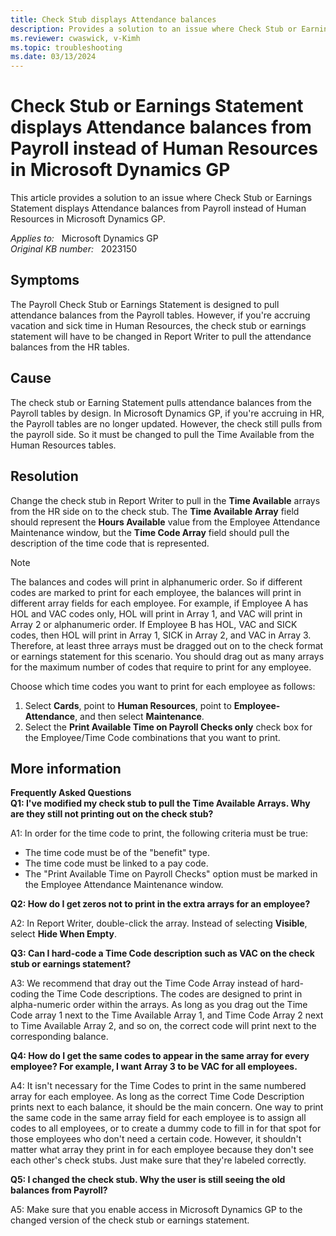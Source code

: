 ```yaml
---
title: Check Stub displays Attendance balances
description: Provides a solution to an issue where Check Stub or Earnings Statement displays Attendance balances from Payroll instead of Human Resources
ms.reviewer: cwaswick, v-Kimh
ms.topic: troubleshooting
ms.date: 03/13/2024
---
```

# Check Stub or Earnings Statement displays Attendance balances from Payroll instead of Human Resources in Microsoft Dynamics GP

This article provides a solution to an issue where Check Stub or Earnings Statement displays Attendance balances from Payroll instead of Human Resources in Microsoft Dynamics GP.

_Applies to:_ &nbsp; Microsoft Dynamics GP  
_Original KB number:_ &nbsp; 2023150

## Symptoms

The Payroll Check Stub or Earnings Statement is designed to pull attendance balances from the Payroll tables. However, if you're accruing vacation and sick time in Human Resources, the check stub or earnings statement will have to be changed in Report Writer to pull the attendance balances from the HR tables.

## Cause

The check stub or Earning Statement pulls attendance balances from the Payroll tables by design. In Microsoft Dynamics GP, if you're accruing in HR, the Payroll tables are no longer updated. However, the check still pulls from the payroll side. So it must be changed to pull the Time Available from the Human Resources tables.

## Resolution

Change the check stub in Report Writer to pull in the **Time Available** arrays from the HR side on to the check stub. The **Time Available Array** field should represent the **Hours Available** value from the Employee Attendance Maintenance window, but the **Time Code Array** field should pull the description of the time code that is represented.

> [!NOTE]
> The balances and codes will print in alphanumeric order. So if different codes are marked to print for each employee, the balances will print in different array fields for each employee. For example, if Employee A has HOL and VAC codes only, HOL will print in Array 1, and VAC will print in Array 2 or alphanumeric order. If Employee B has HOL, VAC and SICK codes, then HOL will print in Array 1, SICK in Array 2, and VAC in Array 3. Therefore, at least three arrays must be dragged out on to the check format or earnings statement for this scenario. You should drag out as many arrays for the maximum number of codes that require to print for any employee.

Choose which time codes you want to print for each employee as follows:

1. Select **Cards**, point to **Human Resources**, point to **Employee-Attendance**, and then select **Maintenance**.
2. Select the **Print Available Time on Payroll Checks only** check box for the Employee/Time Code combinations that you want to print.

## More information

**Frequently Asked Questions**  
**Q1: I've modified my check stub to pull the Time Available Arrays. Why are they still not printing out on the check stub?**  

A1: In order for the time code to print, the following criteria must be true:

- The time code must be of the "benefit" type. 
- The time code must be linked to a pay code. 
- The "Print Available Time on Payroll Checks" option must be marked in the Employee Attendance Maintenance window. 

**Q2:  How do I get zeros not to print in the extra arrays for an employee?**  

A2: In Report Writer, double-click the array. Instead of selecting **Visible**, select **Hide When Empty**.

**Q3: Can I hard-code a Time Code description such as VAC on the check stub or earnings statement?**  

A3: We recommend that dray out the Time Code Array instead of hard-coding the Time Code descriptions. The codes are designed to print in alpha-numeric order within the arrays. As long as you drag out the Time Code array 1 next to the Time Available Array 1, and Time Code Array 2 next to Time Available Array 2, and so on, the correct code will print next to the corresponding balance.  

**Q4: How do I get the same codes to appear in the same array for every employee? For example, I want Array 3 to be VAC for all employees.**  

A4: It isn't necessary for the Time Codes to print in the same numbered array for each employee. As long as the correct Time Code Description prints next to each balance, it should be the main concern. One way to print the same code in the same array field for each employee is to assign all codes to all employees, or to create a dummy code to fill in for that spot for those employees who don't need a certain code. However, it shouldn't matter what array they print in for each employee because they don't see each other's check stubs. Just make sure that they're labeled correctly.

**Q5: I changed the check stub. Why the user is still seeing the old balances from Payroll?**  

A5: Make sure that you enable access in Microsoft Dynamics GP to the changed version of the check stub or earnings statement.
